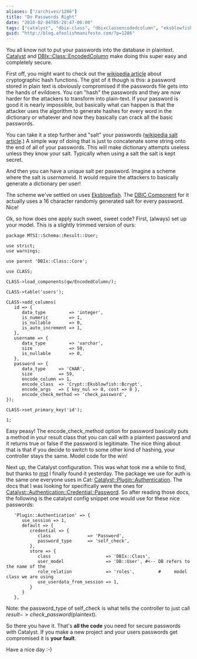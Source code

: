 ```yaml
---
aliases: ["/archives/1286"]
title: "Do Passwords Right"
date: "2010-02-04T05:20:47-06:00"
tags: ["catalyst", "dbix-class", "dbixclassencodedcolumn", "eksblowfish", "perl"]
guid: "http://blog.afoolishmanifesto.com/?p=1286"
---
```

You all know not to put your passwords into the database in plaintext. [Catalyst](http://search.cpan.org/perldoc?Catalyst::Runtime) and [DBIx::Class::EncodedColumn](http://search.cpan.org/perldoc?DBIx::Class::EncodedColumn) make doing this super easy and completely secure.

First off, you might want to check out the [wikipedia article](http://en.wikipedia.org/wiki/Cryptographic_hash_function) about cryptographic hash functions. The gist of it though is this: a password stored in plain text is obviously compromised if the passwords file gets into the hands of evildoers. You can "hash" the passwords and they are now harder for the attackers to transform into plain-text. If your password is good it is nearly impossible, but basically what can happen is that the attacker uses the algorithm to generate hashes for every word in the dictionary or whatever and now they basically can crack all the basic passwords.

You can take it a step further and "salt" your passwords ([wikipedia salt article]().) A simple way of doing that is just to concatenate some string onto the end of all of your passwords. This will make dictionary attempts useless unless they know your salt. Typically when using a salt the salt is kept secret.

And then you can have a unique salt per password. Imagine a scheme where the salt is $username$id. It would require the attackers to basically generate a dictionary per user!

The scheme we've settled on uses [Eksblowfish](http://en.wikipedia.org/wiki/Crypt_(Unix)#Blowfish-based_scheme). The [DBIC Component](http://search.cpan.org/~frew/DBIx-Class-EncodedColumn-0.00006/lib/DBIx/Class/EncodedColumn/Crypt/Eksblowfish/Bcrypt.pm) for it actually uses a 16 character randomly generated salt for every password. Nice!

Ok, so how does one apply such sweet, sweet code? First, (always) set up your model. This is a slightly trimmed version of ours:

    package MTSI::Schema::Result::User;

    use strict;
    use warnings;

    use parent 'DBIx::Class::Core';

    use CLASS;

    CLASS->load_components(qw/EncodedColumn/);

    CLASS->table('users');

    CLASS->add_columns(
       id => {
          data_type         => 'integer',
          is_numeric        => 1,
          is_nullable       => 0,
          is_auto_increment => 1,
       },
       username => {
          data_type         => 'varchar',
          size              => 50,
          is_nullable       => 0,
       },
       password => {
          data_type     => 'CHAR',
          size          => 59,
          encode_column => 1,
          encode_class  => 'Crypt::Eksblowfish::Bcrypt',
          encode_args   => { key_nul => 0, cost => 8 },
          encode_check_method => 'check_password',
    });

    CLASS->set_primary_key('id');

    1;

Easy peasy! The encode\_check\_method option for password basically puts a method in your result class that you can call with a plaintext password and it returns true or false if the password is legitimate. The nice thing about that is that if you decide to switch to some other kind of hashing, your controller stays the same. Model code for the win!

Next up, the Catalyst configuration. This was what took me a while to find, but thanks to [mst](http://www.shadowcat.co.uk/blog/matt-s-trout/) I finally found it yesterday. The package we use for auth is the same one everyone uses in Cat: [Catalyst::Plugin::Authentication](http://search.cpan.org/perldoc?Catalyst::Plugin::Authentication). The docs that I was looking for specifically were the ones for [Catalyst::Authentication::Credential::Password](http://search.cpan.org/perldoc?Catalyst::Authentication::Credential::Password). So after reading those docs, the following is the catalyst config snippet one would use for these nice passwords:

       'Plugin::Authentication' => {
          use_session => 1,
          default => {
             credential => {
                class              => 'Password',
                password_type      => 'self_check',
             },
             store => {
                class                     => 'DBIx::Class',
                user_model                => 'DB::User', #<-- DB refers to the name of the
                role_relation             => 'roles',         #     model class we are using
                use_userdata_from_session => 1,
             }
          }
       },

Note: the password\_type of self\_check is what tells the controller to just call $result->check\_password($plaintext).

So there you have it. That's **all the code** you need for secure passwords with Catalyst. If you make a new project and your users passwords get compromised it is **your fault**.

Have a nice day :-)
